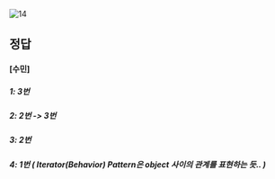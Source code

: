 ![14](https://user-images.githubusercontent.com/69576676/132935663-87be3618-2cc2-4d33-a377-baf3342285ed.JPG)

정답
-----
#### [수민]
##### 1: 3번
##### 2: 2번 -> 3번
##### 3: 2번
##### 4: 1번 ( Iterator(Behavior) Pattern은 object 사이의 관계를 표현하는 듯.. )
